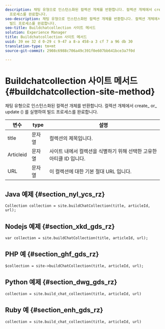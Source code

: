```yaml
---
description: 채팅 유형으로 인스턴스화된 컬렉션 개체를 반환합니다. 컬렉션 개체에서 create_ or_ update () 를 실행하여 빌드
  프로세스를 완료합니다.
seo-description: 채팅 유형으로 인스턴스화된 컬렉션 개체를 반환합니다. 컬렉션 개체에서 create_ or_ update () 를 실행하여
  빌드 프로세스를 완료합니다.
seo-title: Buildchatcollection 사이트 메서드
solution: Experience Manager
title: Buildchatcollection 사이트 메서드
uuid: 39 ee 32 d 0-29 c 9-47 a 8-a 458-a 3 cf 7 a 96 db 30
translation-type: tm+mt
source-git-commit: 2908c6988c706a49c391f0e607bb641bce3a7f0d

---
```



# Buildchatcollection 사이트 메서드{#buildchatcollection-site-method}

채팅 유형으로 인스턴스화된 컬렉션 개체를 반환합니다. 컬렉션 개체에서 create_ or_ update () 를 실행하여 빌드 프로세스를 완료합니다.

| 변수 | type | 설명 |
|--- |--- |--- |
| title | 문자열 | 컬렉션의 제목입니다. |
| Articleid | 문자열 | 사이트 내에서 컬렉션을 식별하기 위해 선택한 고유한 아티클 ID 입니다. |
| URL | 문자열 | 이 컬렉션에 대한 기본 절대 URL 입니다. |

## Java 예제 {#section_nyl_ycs_rz}

```
Collection collection = site.buildChatCollection(title, articleId, url); 
```

## Nodejs 예제 {#section_xkd_gds_rz}

```
var collection = site.buildChatCollection(title, articleId, url); 
```

## PHP 예 {#section_ghf_gds_rz}

```
$collection = site->buildChatCollection(title, articleId, url); 
```

## Python 예제 {#section_dwg_gds_rz}

```
collection = site.build_chat_collection(title, articleId, url) 
```

## Ruby 예 {#section_enh_gds_rz}

```
collection = site.build_chat_collection(title, articleId, url)
```
